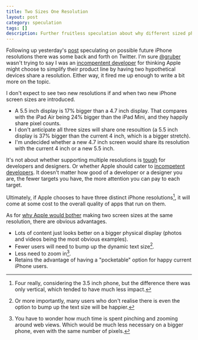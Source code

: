 ```yaml
---
title: Two Sizes One Resolution
layout: post
category: speculation
tags: []
description: Further fruitless speculation about why different sized phones might share a resolution.
---
```


Following up yesterday's [post][speculation] speculating on possible future iPhone resolutions there was some back and forth on Twitter. I'm sure [@gruber][gruber] wasn't trying to say I was an [incompentent developer][incompetent] for thinking Apple might choose to simplify their product line by having two hypothetical devices share a resolution. Either way, it fired me up enough to write a bit more on the topic.

I don't expect to see two new resolutions if and when two new iPhone screen sizes are introduced.

  - A 5.5 inch display is 17% bigger than a 4.7 inch display. That compares with the iPad Air being 24% bigger than the iPad Mini, and they happily share pixel counts.
  - I don't anticipate all three sizes will share one resoultion (a 5.5 inch display is 37% bigger than the current 4 inch, which is a bigger stretch).
  - I'm undecided whether a new 4.7 inch screen would share its resolution with the current 4 inch or a new 5.5 inch.

It's not about whether supporting multiple resolutions is [tough][tough] for developers and designers. Or whether Apple should cater to [incompetent developers][incompetent]. It doesn't matter how good of a developer or a designer you are, the fewer targets you have, the more attention you can pay to each target.

Ultimately, if Apple chooses to have three distinct iPhone resolutions[^2], it will come at some cost to the overall quality of apps that run on them.

As for [why Apple would bother][monkbent-why-two-sizes] making two screen sizes at the same resolution, there are obvious advantages.
  
  - Lots of content just looks better on a bigger physical display (photos and videos being the most obvious examples).
  - Fewer users will need to bump up the dynamic text size[^3].
  - Less need to zoom in[^1].
  - Retains the advantage of having a "pocketable" option for happy current iPhone users.

[^1]: You have to wonder how much time is spent pinching and zooming around web views. Which would be much less necessary on a bigger phone, even with the same number of pixels.

[^2]: Four really, considering the 3.5 inch phone, but the difference there was only vertical, which tended to have much less impact.

[^3]: Or more importantly, many users who don't realise there is even the option to bump up the text size will be happier. 


[speculation]: /blog/speculation/2014/08/24/screen-size-speculation
[gruber]: https://twitter.com/gruber
[monkbent-why-two-sizes]: https://twitter.com/monkbent/status/503718762638356480
[incompetent]: https://twitter.com/gruber/status/503705085487374336
[tough]: https://twitter.com/gruber/status/503347211322003456
[daring-fireball]: http://daringfireball.net/2014/08/larger_iphone_display_conjecture
